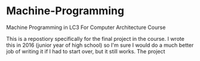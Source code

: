 # Machine-Programming
Machine Programming in LC3 For Computer Architecture Course

This is a repostiory specifically for the final project in the course. I wrote this in 2016 (junior year of high school) so I'm sure I would do a much better job of writing it if I had to start over, but it still works. The project 

